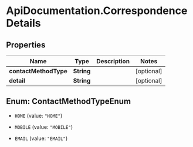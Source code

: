 # ApiDocumentation.CorrespondenceDetails

## Properties

Name | Type | Description | Notes
------------ | ------------- | ------------- | -------------
**contactMethodType** | **String** |  | [optional] 
**detail** | **String** |  | [optional] 



## Enum: ContactMethodTypeEnum


* `HOME` (value: `"HOME"`)

* `MOBILE` (value: `"MOBILE"`)

* `EMAIL` (value: `"EMAIL"`)





